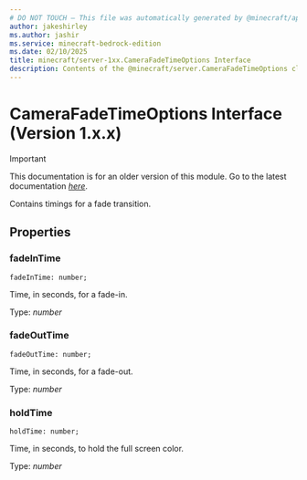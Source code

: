 ```yaml
---
# DO NOT TOUCH — This file was automatically generated by @minecraft/api-docs-generator, to report problems file an issue at https://github.com/Mojang/minecraft-scripting-libraries
author: jakeshirley
ms.author: jashir
ms.service: minecraft-bedrock-edition
ms.date: 02/10/2025
title: minecraft/server-1xx.CameraFadeTimeOptions Interface
description: Contents of the @minecraft/server.CameraFadeTimeOptions class (Version 1.x.x).
---
```

# CameraFadeTimeOptions Interface (Version 1.x.x)

> [!IMPORTANT]
> This documentation is for an older version of this module. Go to the latest documentation [*here*](../../../scriptapi/minecraft/server/CameraFadeTimeOptions.md).

Contains timings for a fade transition.

## Properties

### **fadeInTime**
`fadeInTime: number;`

Time, in seconds, for a fade-in.

Type: *number*

### **fadeOutTime**
`fadeOutTime: number;`

Time, in seconds, for a fade-out.

Type: *number*

### **holdTime**
`holdTime: number;`

Time, in seconds, to hold the full screen color.

Type: *number*
